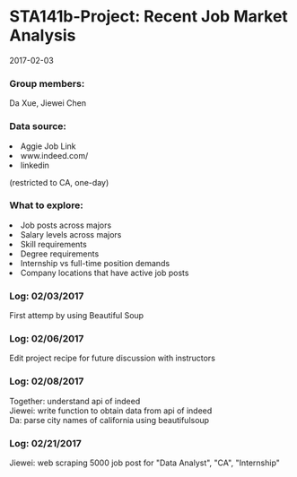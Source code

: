 # STA141b-Project: Recent Job Market Analysis
2017-02-03

### Group members: 
Da Xue, Jiewei Chen

### Data source: 
<li> Aggie Job Link </li>
<li> www.indeed.com/ </li>
<li> linkedin </li>
<p> (restricted to CA, one-day) </p>

### What to explore: 
<li> Job posts across majors </li>
<li> Salary levels across majors </li>
<li> Skill requirements </li>
<li> Degree requirements </li>
<li> Internship vs full-time position demands </li>
<li> Company locations that have active job posts </li>


### Log: 02/03/2017
First attemp by using Beautiful Soup

### Log: 02/06/2017
Edit project recipe for future discussion with instructors

### Log: 02/08/2017
Together: understand api of indeed
<br> Jiewei: write function to obtain data from api of indeed
<br> Da: parse city names of california using beautifulsoup

### Log: 02/21/2017
Jiewei: web scraping 5000 job post for "Data Analyst", "CA", "Internship"
